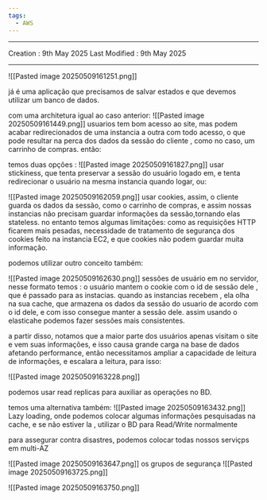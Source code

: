 ```yaml
---
tags:
  - AWS
---
```

---
Creation : 9th May 2025
Last Modified : 9th May 2025
___
![[Pasted image 20250509161251.png]]

já é uma aplicação que precisamos de salvar estados e que devemos utilizar um banco de dados.

com uma architetura igual ao caso anterior:
![[Pasted image 20250509161449.png]]
usuarios tem bom acesso ao site, mas podem acabar redirecionados de uma instancia a outra com todo acesso, o que pode resultar na perca dos dados da sessão do cliente , como no caso, um carrinho de compras. então:

temos duas opçôes : 
![[Pasted image 20250509161827.png]]
usar stickiness, que tenta preservar a sessão do usuário logado em, e tenta redirecionar o usuário na mesma instancia quando logar, ou:

![[Pasted image 20250509162059.png]]
usar cookies, assim, o cliente guarda os dados da sessão, como o carrinho de compras, e assim nossas instancias não precisam guardar informações da sessão,tornando elas stateless. no entanto temos algumas limitações: como as requisições HTTP ficarem mais pesadas, necessidade de tratamento de segurança dos cookies feito na instancia EC2, e que cookies não podem guardar muita informação.

podemos utilizar outro conceito também:

![[Pasted image 20250509162630.png]]
sessões de usuário em no servidor, nesse formato temos : o usuário mantem o cookie com o id de sessão dele , que é passado para as instacias. quando as instancias recebem , ela olha na sua cache, que armazena os dados da sessão do usuario de acordo com o id dele, e com isso consegue manter a sessão dele. assim usando o elasticahe podemos fazer sessões mais consistentes.


a partir disso, notamos que a maior parte dos usuários apenas visitam o site e vem suas informações, e isso causa grande carga na base de dados afetando performance, então necessitamos ampliar a capacidade de leitura de informações, e escalara a leitura, para isso:

![[Pasted image 20250509163228.png]]

podemos usar read replicas para auxiliar as operações no BD.

temos uma alternativa também:
![[Pasted image 20250509163432.png]]
Lazy loading, onde podemos colocar algumas informações pesquisadas na cache, e se não estiver la , utilizar o BD para Read/Write normalmente

para assegurar contra disastres, podemos colocar todas nossos serviçps em multi-AZ

![[Pasted image 20250509163647.png]]
os grupos de segurança
![[Pasted image 20250509163725.png]]

![[Pasted image 20250509163750.png]]


